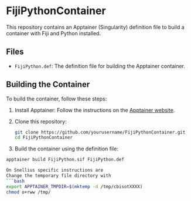 # FijiPythonContainer

This repository contains an Apptainer (Singularity) definition file to build a container with Fiji and Python installed.

## Files

- `FijiPython.def`: The definition file for building the Apptainer container.

## Building the Container

To build the container, follow these steps:

1. Install Apptainer: Follow the instructions on the [Apptainer website](https://apptainer.org/docs/admin/main/installation.html).

2. Clone this repository:

   ```bash
   git clone https://github.com/yourusername/FijiPythonContainer.git
   cd FijiPythonContainer

3. Build the container using the definition file:
```bash
apptainer build FijiPython.sif FijiPython.def

On Snellius specific instructions are
Change the temporary file directory with
```bash
export APPTAINER_TMPDIR=$(mktemp -d /tmp/cbisotXXXX)
chmod o+rww /tmp/
